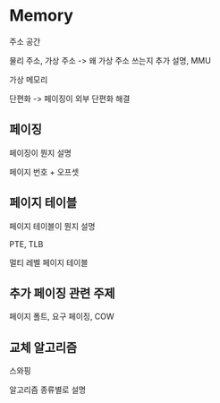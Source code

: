 # Memory

주소 공간

물리 주소, 가상 주소 -> 왜 가상 주소 쓰는지 추가 설명, MMU

가상 메모리

단편화 -> 페이징이 외부 단편화 해결

## 페이징

페이징이 뭔지 설명

페이지 번호 + 오프셋





## 페이지 테이블

페이지 테이블이 뭔지 설명

PTE, TLB

멀티 레벨 페이지 테이블

## 추가 페이징 관련 주제



페이지 폴트, 요구 페이징, COW

## 교체 알고리즘

스와핑

알고리즘 종류별로 설명



